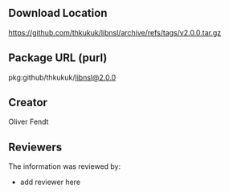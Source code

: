 ## Download Location

https://github.com/thkukuk/libnsl/archive/refs/tags/v2.0.0.tar.gz

## Package URL (purl)

pkg:github/thkukuk/libnsl@2.0.0

## Creator

Oliver Fendt

## Reviewers

The information was reviewed by:

* add reviewer here
